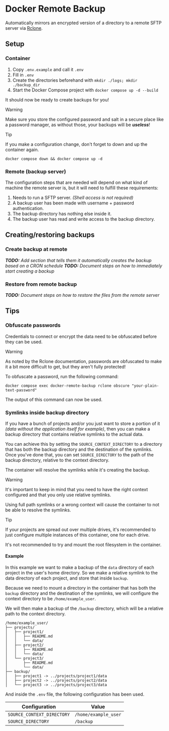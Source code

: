# Docker Remote Backup
Automatically mirrors an encrypted version of a directory to a remote SFTP server via [Rclone](https://rclone.org/).


## Setup
### Container
1. Copy `.env.example` and call it `.env`
2. Fill in `.env`
3. Create the directories beforehand with `mkdir ./logs; mkdir ./backup_dir`
4. Start the Docker Compose project with `docker compose up -d --build`

It should now be ready to create backups for you!

> [!WARNING]
> Make sure you store the configured password and salt in a secure place like a password manager, as without those, your backups will be ***useless***!

> [!TIP]
> If you make a configuration change, don't forget to down and up the container again.
>
> `docker compose down && docker compose up -d`


### Remote (backup server)
The configuration steps that are needed will depend on what kind of machine the remote server is, but it will need to fulfill these requirements:

1. Needs to run a SFTP server. _(Shell access is not required)_
2. A backup user has been made with username + password authentication.
3. The backup directory has nothing else inside it.
4. The backup user has read and write access to the backup directory.


## Creating/restoring backups
### Create backup at remote
***TODO:** Add section that tells them it automatically creates the backup based on a CRON schedule*
***TODO:** Document steps on how to immediately start creating a backup*


### Restore from remote backup
***TODO:** Document steps on how to restore the files from the remote server*


## Tips
### Obfuscate passwords
Credentials to connect or encrypt the data need to be obfuscated before they can be used.

> [!WARNING]
> As noted by the Rclone documentation, passwords are obfuscated to make it a bit more difficult to get, but they aren't fully protected!

To obfuscate a password, run the following command:

`docker compose exec docker-remote-backup rclone obscure "your-plain-text-password"`

The output of this command can now be used.


### Symlinks inside backup directory
If you have a bunch of projects and/or you just want to store a portion of it _(data without the application itself for example)_, then you can make a backup directory that contains relative symlinks to the actual data.

You can achieve this by setting the `SOURCE_CONTEXT_DIRECTORY` to a directory that has both the backup directory and the destination of the symlinks.
Once you've done that, you can set `SOURCE_DIRECTORY` to the path of the backup directory, relative to the context directory.

The container will resolve the symlinks while it's creating the backup.

> [!WARNING]
> It's important to keep in mind that you need to have the right context configured and that you only use relative symlinks.
>
> Using full path symlinks or a wrong context will cause the container to not be able to resolve the symlinks.

> [!TIP]
> If your projects are spread out over multiple drives, it's recommended to just configure multiple instances of this container, one for each drive.
>
> It's not recommended to try and mount the root filesystem in the container.


#### Example
In this example we want to make a backup of the `data` directory of each project in the user's home directory.
So we make a relative symlink to the data directory of each project, and store that inside `backup`.

Because we need to mount a directory in the container that has both the `backup` directory and the destination of the symlinks, we will configure the context directory to be `/home/example_user`.

We will then make a backup of the `/backup` directory, which will be a relative path to the context directory.

```
/home/example_user/
├── projects/
│   ├── project1/
│   │   ├── README.md
│   │   └── data/
│   ├── project2/
│   │   ├── README.md
│   │   └── data/
│   └── project3/
│       ├── README.md
│       └── data/
├── backup/
│   ├── project1 -> ../projects/project1/data
│   ├── project2 -> ../projects/project2/data
│   └── project3 -> ../projects/project3/data
```

And inside the `.env` file, the following configuration has been used.

| Configuration              | Value                |
|----------------------------|----------------------|
| `SOURCE_CONTEXT_DIRECTORY` | `/home/example_user` |
| `SOURCE_DIRECTORY`         | `/backup`            |
